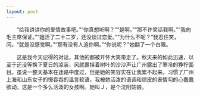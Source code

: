 ```yaml
---
layout: post
---
```

　　“给我讲讲你的爱情故事吧。”“你真想听啊？”“是啊。”“那不许笑话我啊。”“我向毛主席保证。”“姐活了二十二岁，还没谈过恋爱。”“为什么不呢？”我忍住笑，问。“就是没感觉啊。”“那有没有人追你啊。”“你说呢？”她翻了一个白眼。

　　这是我今天记得的对话，其他的都被开怀大笑带走了。秋天来的如此迅速，以至于还没等换下夏日的凉装，风就裹挟着树叶的沙沙声让广州露出了寒冷的狰狞面目。虽说一整天基本在迷路中度过，但是她的笑容实在让我累不起来。习惯了广州上海和山东女子的慢吞吞的温言软语，我被她活泼的语调和顽皮的表情勾的心蠢蠢欲动。这是一个多么活泼的女孩啊。她叫Ｊ，是个沈阳姑娘。